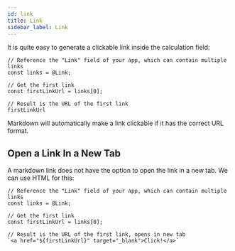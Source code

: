 ```yaml
---
id: link
title: Link
sidebar_label: Link
---
```


It is quite easy to generate a clickable link inside the calculation field:

```
// Reference the "Link" field of your app, which can contain multiple links
const links = @Link;

// Get the first link
const firstLinkUrl = links[0];

// Result is the URL of the first link
firstLinkUrl
```

Markdown will automatically make a link clickable if it has the correct URL format.

## Open a Link In a New Tab

A markdown link does not have the option to open the link in a new tab. We can use HTML for this:

```
// Reference the "Link" field of your app, which can contain multiple links
const links = @Link;

// Get the first link
const firstLinkUrl = links[0];

// Result is the URL of the first link, opens in new tab
`<a href="${firstLinkUrl}" target="_blank">Click!</a>`
```
